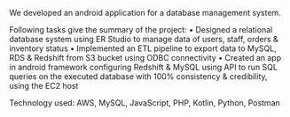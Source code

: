 We developed an android application for a database management system.

Following tasks give the summary of the project:
• Designed a relational database system using ER Studio to manage data of users, staff, orders & inventory status
• Implemented an ETL pipeline to export data to MySQL, RDS & Redshift from S3 bucket using ODBC connectivity
• Created an app in android framework configuring Redshift & MySQL using API to run SQL queries on the executed database with 100% consistency & credibility, using the EC2 host

Technology used: AWS, MySQL, JavaScript, PHP, Kotlin, Python, Postman
